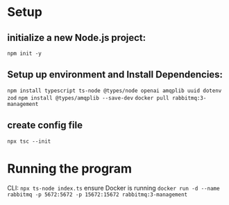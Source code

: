 # Setup
## initialize a new Node.js project:
`npm init -y`

## Setup up environment and Install Dependencies:

`npm install typescript ts-node @types/node openai amqplib uuid dotenv zod`
`npm install @types/amqplib --save-dev`
`docker pull rabbitmq:3-management`

## create config file
`npx tsc --init`



# Running the program
CLI: `npx ts-node index.ts`
ensure Docker is running `docker run -d --name rabbitmq -p 5672:5672 -p 15672:15672 rabbitmq:3-management`